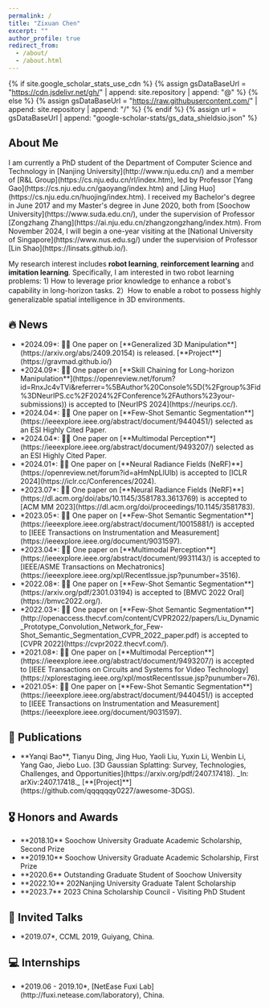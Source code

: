 ```yaml
---
permalink: /
title: "Zixuan Chen"
excerpt: ""
author_profile: true
redirect_from: 
  - /about/
  - /about.html
---
```


{% if site.google_scholar_stats_use_cdn %}
{% assign gsDataBaseUrl = "https://cdn.jsdelivr.net/gh/" | append: site.repository | append: "@" %}
{% else %}
{% assign gsDataBaseUrl = "https://raw.githubusercontent.com/" | append: site.repository | append: "/" %}
{% endif %}
{% assign url = gsDataBaseUrl | append: "google-scholar-stats/gs_data_shieldsio.json" %}

<h2><span id="about-me"></span>About Me</h2>
<p>I am currently a PhD student of the Department of Computer Science and Technology in [Nanjing University](http://www.nju.edu.cn/) and a member of [R&L Group](https://cs.nju.edu.cn/rl/index.htm), led by Professor [Yang Gao](https://cs.nju.edu.cn/gaoyang/index.htm) and [Jing Huo](https://cs.nju.edu.cn/huojing/index.htm). I received my Bachelor's degree in June 2017 and my Master's degree in June 2020, both from [Soochow University](https://www.suda.edu.cn/), under the supervision of Professor [Zongzhang Zhang](https://ai.nju.edu.cn/zhangzongzhang/index.htm). From November 2024, I will begin a one-year visiting at the [National University of Singapore](https://www.nus.edu.sg/) under the supervision of Professor [Lin Shao](https://linsats.github.io/).

My research interest includes **robot learning**, **reinforcement learning** and **imitation learning**. Specifically, I am interested in two robot learning problems: 1) How to leverage prior knowledge to enhance a robot's capability in long-horizon tasks. 2）How to enable a robot to possess highly generalizable spatial intelligence in 3D environments.

<h2><span id="news"></span>🔥 News</h2>
<ul>
    <li>*2024.09*: 🎉🎉 One paper on [**Generalized 3D Manipulation**](https://arxiv.org/abs/2409.20154) is released. [**Project**](https://gravmad.github.io/)</li>
    <li>*2024.09*: 🎉🎉 One paper on [**Skill Chaining for Long-horizon Manipulation**](https://openreview.net/forum?id=RnxJc4vTVi&referrer=%5BAuthor%20Console%5D(%2Fgroup%3Fid%3DNeurIPS.cc%2F2024%2FConference%2FAuthors%23your-submissions)) is accepted to [NeurIPS 2024](https://neurips.cc/).</li>
    <li>*2024.04*: 🎉🎉 One paper on [**Few-Shot Semantic Segmentation**](https://ieeexplore.ieee.org/abstract/document/9440451/) selected as an ESI Highly Cited Paper.</li>
    <li>*2024.04*: 🎉🎉 One paper on [**Multimodal Perception**](https://ieeexplore.ieee.org/abstract/document/9493207/) selected as an ESI Highly Cited Paper.</li>
    <li>*2024.01*: 🎉🎉 One paper on [**Neural Radiance Fields (NeRF)**](https://openreview.net/forum?id=aHmNpLlUlb) is accepted to [ICLR 2024](https://iclr.cc/Conferences/2024).</li>
    <li>*2023.07*: 🎉🎉 One paper on [**Neural Radiance Fields (NeRF)**](https://dl.acm.org/doi/abs/10.1145/3581783.3613769) is accepted to [ACM MM 2023](https://dl.acm.org/doi/proceedings/10.1145/3581783).</li>
    <li>*2023.05*: 🎉🎉 One paper on [**Few-Shot Semantic Segmentation**](https://ieeexplore.ieee.org/abstract/document/10015881/) is accepted to [IEEE Transactions on Instrumentation and Measurement](https://ieeexplore.ieee.org/document/9031597).</li>
    <li>*2023.04*: 🎉🎉 One paper on [**Multimodal Perception**](https://ieeexplore.ieee.org/abstract/document/9931143/) is accepted to [IEEE/ASME Transactions on Mechatronics](https://ieeexplore.ieee.org/xpl/RecentIssue.jsp?punumber=3516).</li>
    <li>*2022.08*: 🎉🎉 One paper on [**Few-Shot Semantic Segmentation**](https://arxiv.org/pdf/2301.03194) is accepted to [BMVC 2022 Oral](https://bmvc2022.org/).</li>
    <li>*2022.03*: 🎉🎉 One paper on [**Few-Shot Semantic Segmentation**](http://openaccess.thecvf.com/content/CVPR2022/papers/Liu_Dynamic_Prototype_Convolution_Network_for_Few-Shot_Semantic_Segmentation_CVPR_2022_paper.pdf) is accepted to [CVPR 2022](https://cvpr2022.thecvf.com/).</li>
    <li>*2021.08*: 🎉🎉 One paper on [**Multimodal Perception**](https://ieeexplore.ieee.org/abstract/document/9493207/) is accepted to [IEEE Transactions on Circuits and Systems for Video Technology](https://xplorestaging.ieee.org/xpl/mostRecentIssue.jsp?punumber=76).</li>
    <li>*2021.05*: 🎉🎉 One paper on [**Few-Shot Semantic Segmentation**](https://ieeexplore.ieee.org/abstract/document/9440451/) is accepted to [IEEE Transactions on Instrumentation and Measurement](https://ieeexplore.ieee.org/document/9031597).</li>
</ul>

<h2><span id="publications"></span>📝 Publications</h2>
<ul>
    <li>**Yanqi Bao**, Tianyu Ding, Jing Huo, Yaoli Liu, Yuxin Li, Wenbin Li, Yang Gao, Jiebo Luo.  
    [3D Gaussian Splatting: Survey, Technologies, Challenges, and Opportunities](https://arxiv.org/pdf/2407.17418).   
    _In: arXiv:2407.17418._  
    [**[Project]**](https://github.com/qqqqqqy0227/awesome-3DGS).</li>
    <!-- 继续列出其他发表论文 -->
</ul>

<h2><span id="honors-and-awards"></span>🎖 Honors and Awards</h2>
<ul>
    <li>**2018.10** Soochow University Graduate Academic Scholarship, Second Prize</li>
    <li>**2019.10** Soochow University Graduate Academic Scholarship, First Prize</li>
    <li>**2020.6** Outstanding Graduate Student of Soochow University</li>
    <li>**2022.10** 202Nanjing University Graduate Talent Scholarship</li>
    <li>**2023.7** 2023 China Scholarship Council - Visiting PhD Student</li>
</ul>

<h2><span id="invited-talks"></span>💬 Invited Talks</h2>
<ul>
    <li>*2019.07*, CCML 2019, Guiyang, China.</li>
</ul>

<h2><span id="internships"></span>💻 Internships</h2>
<ul>
    <li>*2019.06 - 2019.10*, [NetEase Fuxi Lab](http://fuxi.netease.com/laboratory), China.</li>
</ul>
